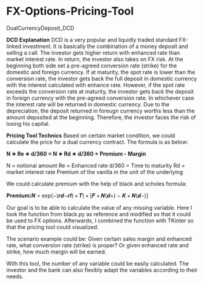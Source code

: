 # FX-Options-Pricing-Tool
DualCurrencyDeposit_DCD 

**DCD Explanation**
DCD is a very popular and liquidly traded standard FX-linked investment. It is basically the combination of a money deposit and selling a call. The investor gets higher return with enhanced rate than market interest rate. In return, the investor also takes on FX risk. At the beginning both side set a pre-agreed conversion rate (strike) for the domestic and foreign currency. If at maturity, the spot rate is lower than the conversion rate, the investor gets back the full deposit in domestic currency with the interest calculated with enhance rate. However, if the spot rate exceeds the conversion rate at maturity, the investor gets back the deposit in foreign currency with the pre-agreed conversion rate. In whichever case the interest rate will be returned in domestic currency. Due to the depreciation, the deposit returned in foreugn currency worths less than the amount deposited at the beginning. Therefore, the investor faces the risk of losing his capital.


**Pricing Tool Technics**
Based on certain market condition, we could calculate the price for a dual currency contract. The formula is as below: 

**N ∗ Re ∗ d/360 = N ∗ Rd ∗ d/360 + Premium - Margin**

N = notional amount
Re = Enhanced rate
d/360 = Time to maturity
Rd = market interest rate
Premium of the vanilla in the unit of the underlying

We could calculate premium with the help of black and scholes formula:

𝐏𝐫𝐞𝐦𝐢𝐮𝐦/𝑵  = exp(−(𝒓𝒅−𝒓𝒇) ∗ 𝑻) ∗ [𝑭 ∗ 𝑵(𝒅+) − 𝑲 ∗ 𝑵(𝒅−)]

Our goal is to be able to calculate the value of any missing variable. Here I took the function from black.py as reference and modified so that it could be used to FX options. Afterwards, I combined the function with TKinter so that the pricing tool could visualized.

The scenario example could be: Given certain sales margin and enhanced rate, what conversion rate (strike) is proper? Or given enhanced rate and strike, how much margin will be earned. 

With this tool, the number of any variable could be easily calculated. The investor and the bank can also flexibly adapt the variables according to their needs.

